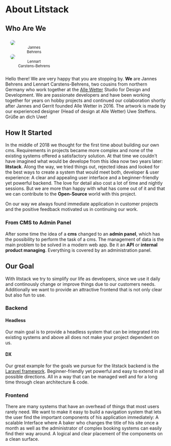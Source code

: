 # About Litstack

## Who Are We

<div class="flex" style="justify-content:space-around;margin: 1.5rem 0;">
    <div style="max-width:150px; margin:0 15px">
        <img src="./screens/jb.jpeg" style="border-radius: 100%;">
        <center class="text-center"><small>Jannes <br>Behrens</small></center>
    </div>
    <div style="max-width:150px; margin:0 15px">
        <img src="./screens/cbl.jpeg" style="border-radius: 100%; ">
        <center class="text-center"><small>Lennart <br>Carstens-Behrens</small></center>
    </div>
</div>

Hello there! We are very happy that you are stopping by. **We** are Jannes
Behrens and Lennart Carstens-Behrens, two cousins from northern Germany who work
together at the [Alle Wetter](https://aw-studio.de) Studio for Design and
Development. We are passionate developers and have been working together for
years on hobby projects and continued our colaboration shortly after Jannes and
Gerrit founded Alle Wetter in 2016. The artwork is made by our experienced
designer (Head of design at Alle Wetter) Uwe Steffens. Grüße an dich Uwe!

## How It Started

In the middle of 2018 we thought for the first time about building our own cms.
Requirements in projects became more complex and none of the existing systems
offered a satisfactory solution. At that time we couldn't have imagined what
would be develope from this idea now two years later: **litstack**. Along the
way, we tried things out, rejected ideas and looked for the best ways to create
a system that would meet both, developer & user experience: A clear and
appealing user interface and a beginner-friendly yet powerful backend. The love
for detail also cost a lot of time and nightly sessions. But we are more than
happy with what has come out of it and that we can contribute to the
**Open-Source** world with this project.

On our way we always found immediate application in customer projects and the
positive feedback motivated us in continuing our work.

### From CMS to Admin Panel

After some time the idea of a **cms** changed to an **admin panel**, which has
the possibility to perform the task of a cms. The management of data is the main
problem to be solved in a modern web app. Be it an **API** or **internal product
managing**. Everything is covered by an administration panel.

## Our Goal

With litstack we try to simplify our life as developers, since we use it daily
and continously change or improve things due to our customers needs.
Additionally we want to provide an attractive frontend that is not only clear
but also fun to use.

### Backend

#### Headless

Our main goal is to provide a headless system that can be integrated into
existing systems and above all does not make your project dependent on us.

#### DX

Our great example for the goals we pursue for the litstack backend is the
[Laravel framework](https://laravel.com). Beginner-friendly yet powerful and
easy to extend in all possible directions. All in a way that can be managed well
and for a long time through clean architecture & code.

### Frontend

There are many systems that have an overhead of things that most users rarely
need. We want to make it easy to build a navigation system that lets the user
find the important components of his application immediately: A scalable
Interface where A baker who changes the title of his site once a month as well
as the administrator of complex booking systems can easily find their way
around. A logical and clear placement of the components on a clean surface.
